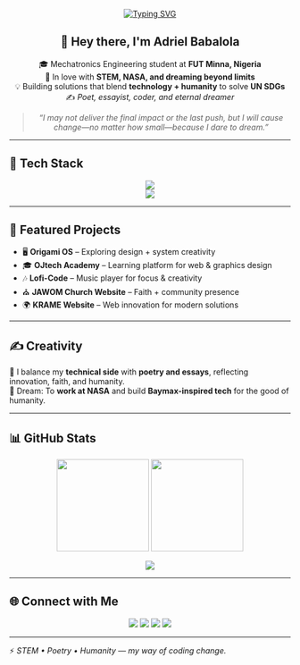 <div align="center">

[![Typing SVG](https://readme-typing-svg.demolab.com?font=Roboto&size=35&pause=1000&color=E6EDF3&width=800&lines=Hi%2C+I'm+Adriel+Babalola;Mechatronics+Engineering+Student+%40+FUT+Minna;STEM+%7C+Poetry+%7C+Tech+for+Humanity;Dreamer+on+a+NASA+Trajectory+%F0%9F%9A%80)](https://git.io/typing-svg)

## 👋 Hey there, I'm **Adriel Babalola**

🎓 Mechatronics Engineering student at **FUT Minna, Nigeria**  
🚀 In love with **STEM, NASA, and dreaming beyond limits**  
💡 Building solutions that blend **technology + humanity** to solve **UN SDGs**  
✍️ *Poet, essayist, coder, and eternal dreamer*  

> *“I may not deliver the final impact or the last push, but I will cause change—no matter how small—because I dare to dream.”*  

</div>

---

## 🚀 Tech Stack  

<p align="center">
  <!-- Languages -->
  <img src="https://skillicons.dev/icons?i=html,css,tailwind,js,ts,react,nodejs,php,laravel,python,cpp,dart,flutter" />
  <br/>
  <!-- Tools -->
  <img src="https://skillicons.dev/icons?i=figma,postman,mysql,azure,gcp,vscode,git" />
</p>

---

## 📂 Featured Projects  

- 🖥️ **Origami OS** – Exploring design + system creativity  
- 🎓 **OJtech Academy** – Learning platform for web & graphics design  
- 🎶 **Lofi-Code** – Music player for focus & creativity  
- ⛪ **JAWOM Church Website** – Faith + community presence  
- 🌍 **KRAME Website** – Web innovation for modern solutions  

---

## ✍️ Creativity  

💭 I balance my **technical side** with **poetry and essays**, reflecting innovation, faith, and humanity.  
🌌 Dream: To **work at NASA** and build **Baymax-inspired tech** for the good of humanity.  

---

## 📊 GitHub Stats  

<p align="center">
  <img src="https://github-readme-stats.vercel.app/api?username=adriel-babalola&show_icons=true&theme=radical" height="165"/>
  <img src="https://github-readme-streak-stats.herokuapp.com/?user=adriel-babalola&theme=radical" height="165"/>
</p>  

<p align="center">
  <img src="https://github-readme-stats.vercel.app/api/top-langs/?username=adriel-babalola&layout=compact&theme=radical" />
</p>

---

## 🌐 Connect with Me  

<p align="center">
  <a href="mailto:adrielbabalola@gmail.com"><img src="https://img.shields.io/badge/Email-D14836?style=for-the-badge&logo=gmail&logoColor=white"/></a>
  <a href="www.linkedin.com/in/adriel-babalola"><img src="https://img.shields.io/badge/LinkedIn-0A66C2?style=for-the-badge&logo=linkedin&logoColor=white"/></a>
  <a href="https://instagram.com/adriel.127"><img src="https://img.shields.io/badge/Instagram-E4405F?style=for-the-badge&logo=instagram&logoColor=white"/></a>
  <a href="https://tiktok.com/@adrielbabalola"><img src="https://img.shields.io/badge/TikTok-000000?style=for-the-badge&logo=tiktok&logoColor=white"/></a>
</p>

---

⚡ *STEM • Poetry • Humanity — my way of coding change.*  
